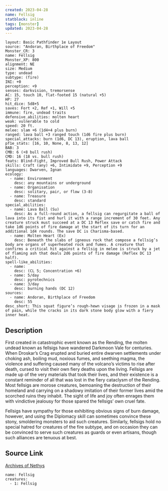 ```yaml
---
created: 2023-04-28
name: Fellsig
statblock: inline
tags: [monster]
updated: 2023-04-28
---
```

```statblock
layout: Basic Pathfinder 1e Layout
source: "Andoran, Birthplace of Freedom"
Monster_CR: 3
name: Fellsig
Monster_XP: 800
alignment: NE
size: Medium
type: undead
subtype: (fire)
INI: +0
perception: +9
senses: darkvision, tremorsense
AC: 15, touch 10, flat-footed 15 (natural +5)
HP: 27
hit_dice: 5d8+5
saves: Fort +2, Ref +1, Will +5
immune: fire, undead traits
defensive_abilities: molten heart
weak: vulnerable to cold
speed: 20 ft.
melee: slam +6 (1d4+4 plus burn)
ranged: lava ball +3 ranged touch (1d6 fire plus burn)
special_attacks: burn (1d6, DC 13), eruption, lava ball
pf1e_stats: [16, 10, None, 8, 13, 12]
BAB: 3
CMB: 6 (+8 bull rush)
CMD: 16 (18 vs. bull rush)
feats: Blind-Fight, Improved Bull Rush, Power Attack
skills: Craft (any) +6, Intimidate +9, Perception +9
languages: Dwarven, Ignan
ecology:
  - name: Environment
    desc: any mountains or underground
  - name: Organisation
    desc: solitary, pair, or flow (3-8)
  - name: Treasure
    desc: standard
special_abilities:
  - name: Lava Ball (Su)
    desc: As a full-round action, a fellsig can regurgitate a ball of lava into its fist and hurl it with a range increment of 30 feet. Any creature struck must succeed at a DC 13 Reflex save or catch fire and take 1d6 points of fire damage at the start of its turn for an additional 1d4 rounds. The save DC is Charisma-based.
  - name: Molten Heart (Ex)
    desc: Beneath the slabs of igneous rock that compose a fellsig’s body are organs of superheated rock and fumes. A creature that confirms a critical hit against a fellsig in melee is struck by a jet of flaming ash that deals 2d6 points of fire damage (Reflex DC 13 half).
spell-like_abilities:
  - name:
    desc: (CL 5; Concentration +6)
  - name: 5/day
    desc: pyrotechnics
  - name: 3/day
    desc: burning hands (DC 12)
sources:
  - name: Andoran, Birthplace of Freedom
    desc: 55
desc_short: This squat figure’s rough-hewn visage is frozen in a mask of pain, while the cracks in its dark stone body glow with a fiery inner heat.
```
## Description
First created in catastrophic event known as the Rending, the molten undead known as fellsigs have wandered Darkmoon Vale for centuries. When Droskar’s Crag erupted and buried entire dwarven settlements under choking ash, boiling mud, noxious fumes, and seething magma, the violence and suffering caused many of the volcano’s victims to rise after death, cursed to visit their own fiery deaths upon the living. Fellsigs are made up of the very materials that took their lives, and their existence is a constant reminder of all that was lost in the fiery cataclysm of the Rending. Most fellsigs are morose creatures, bemoaning the destruction of their homeland and carrying on a shadowy imitation of their former lives amid the scorched ruins they inhabit. The sight of life and joy often enrages them with vindictive jealousy for those spared the fellsigs’ own cruel fate.

Fellsigs have sympathy for those exhibiting obvious signs of burn damage, however, and using the Diplomacy skill can sometimes convince these stony, smoldering monsters to aid such creatures. Similarly, fellsigs hold no special hatred for creatures of the fire subtype, and on occasion they can be convinced to serve such creatures as guards or even artisans, though such alliances are tenuous at best.
## Source Link
[Archives of Nethys](https://aonprd.com/MonsterDisplay.aspx?ItemName=Fellsig)
```encounter-table
name: Fellsig
creatures:
  - 1: Fellsig
```
